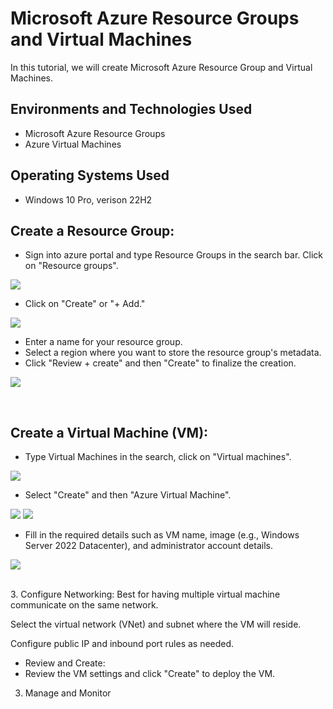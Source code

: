<p align="center">

</p>

<h1>Microsoft Azure Resource Groups and Virtual Machines</h1>
In this tutorial, we will create Microsoft Azure Resource Group and Virtual Machines. <br />

<h2>Environments and Technologies Used</h2>

- Microsoft Azure Resource Groups
- Azure Virtual Machines

<h2>Operating Systems Used </h2>

- Windows 10 Pro, verison 22H2

<h2>Create a Resource Group:</h2>

- Sign into azure portal and type Resource Groups in the search bar. Click on "Resource groups".
  
<p>  
<img src="https://imgur.com/SXhn5to.png"/>
</p>

- Click on "Create" or "+ Add."

<p> 
<img src="https://imgur.com/alN5XYF.png"/>
</p>

- Enter a name for your resource group.
- Select a region where you want to store the resource group's metadata.
- Click "Review + create" and then "Create" to finalize the creation.
<p> 
<img src="https://imgur.com/lcAZ9f4.png"/>
</p>
<br />
<h2>Create a Virtual Machine (VM):</h2>

- Type Virtual Machines in the search, click on "Virtual machines".
<p>
<img src="https://imgur.com/uMadCp2.png"/>
</p>

- Select "Create" and then "Azure Virtual Machine".
<p>
<img src="https://imgur.com/StsRCX1.png"/>
<img src="https://imgur.com/LEa3Zhe.png"/>
</p>

- Fill in the required details such as VM name, image (e.g., Windows Server 2022 Datacenter), and administrator account details.
<p>
<img src="https://imgur.com/PQAbasA.png"/>
</p>
<br />
3. Configure Networking:
Best for having multiple virtual machine communicate on the same network.

Select the virtual network (VNet) and subnet where the VM will reside.

Configure public IP and inbound port rules as needed.
- Review and Create:
- Review the VM settings and click "Create" to deploy the VM.
3. Manage and Monitor
